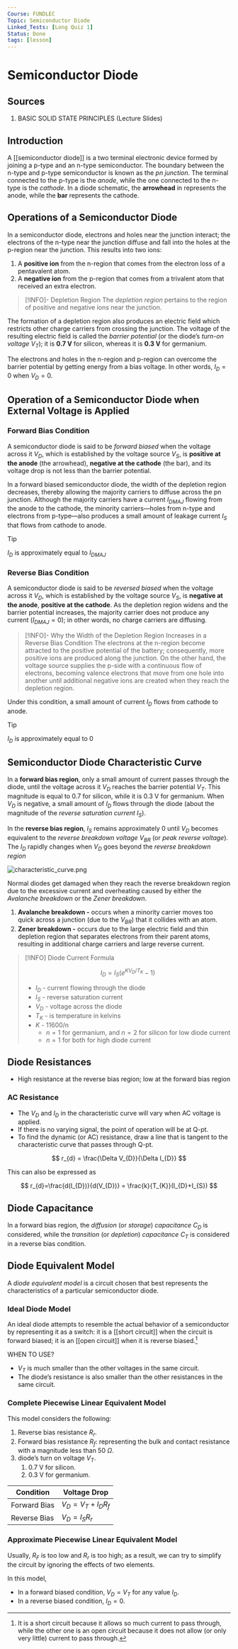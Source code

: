 ```yaml
---
Course: FUNDLEC
Topic: Semiconductor Diode
Linked_Tests: [Long Quiz 1]
Status: Done
tags: [lesson]
---
```


# Semiconductor Diode

## Sources

1. BASIC SOLID STATE PRINCIPLES (Lecture Slides)

## Introduction

A [[semiconductor diode]] is a two terminal electronic device formed by joining a p-type and an n-type semiconductor. The boundary between the n-type and p-type semiconductor is known as the *pn junction*. The terminal connected to the p-type is the *anode*, while the one connected to the n-type is the *cathode*. In a diode schematic, the **arrowhead** in represents the anode, while the **bar** represents the cathode.

## Operations of a Semiconductor Diode

In a semiconductor diode, electrons and holes near the junction interact; the electrons of the n-type near the junction diffuse and fall into the holes at the p-region near the junction. This results into two ions:

1. A **positive ion** from the n-region that comes from the electron loss of a pentavalent atom.
2. A **negative ion** from the p-region that comes from a trivalent atom that received an extra electron.

> [!INFO]- Depletion Region
> The *depletion region* pertains to the region of positive and negative ions near the junction.

The formation of a depletion region also produces an electric field which restricts other charge carriers from crossing the junction. The voltage of the resulting electric field is called the *barrier potential* (or the diode’s *turn-on voltage* $V_{T}$); it is **0.7 V** for silicon, whereas it is **0.3 V** for germanium.

The electrons and holes in the n-region and p-region can overcome the barrier potential by getting energy from a bias voltage. In other words, $I_{D}=0$ when $V_{D}=0$.

## Operation of a Semiconductor Diode when External Voltage is Applied

### Forward Bias Condition

A semiconductor diode is said to be *forward biased* when the voltage across it $V_{D}$, which is established by the voltage source $V_{S}$, is **positive at the anode** (the arrowhead), **negative at the cathode** (the bar), and its voltage drop is not less than the barrier potential.

In a forward biased semiconductor diode, the width of the depletion region decreases, thereby allowing the majority carriers to diffuse across the pn junction. Although the majority carriers have a current $I_{DMAJ}$ flowing from the anode to the cathode, the minority carriers—holes from n-type and electrons from p-type—also produces a small amount of leakage current $I_{S}$ that flows from cathode to anode.

> [!TIP]
> $I_{D}$ is approximately equal to $I_{DMAJ}$

### Reverse Bias Condition

A semiconductor diode is said to be *reversed biased* when the voltage across it $V_{D}$, which is established by the voltage source $V_{S}$, is **negative at the anode**, **positive at the cathode**. As the depletion region widens and the barrier potential increases, the majority carrier does not produce any current ($I_{DMAJ}=0$); in other words, no charge carriers are diffusing.

> [!INFO]- Why the Width of the Depletion Region Increases in a Reverse Bias Condition
> The electrons at the n-region become attracted to the positive potential of the battery; consequently, more positive ions are produced along the junction. On the other hand, the voltage source supplies the p-side with a continuous flow of electrons, becoming valence electrons that move from one hole into another until additional negative ions are created when they reach the depletion region.

Under this condition, a small amount of current $I_{D}$ flows from cathode to anode.

> [!TIP]
> $I_{D}$ is approximately equal to $0$

## Semiconductor Diode Characteristic Curve

In a **forward bias region**, only a small amount of current passes through the diode, until the voltage across it $V_{D}$ reaches the barrier potential $V_{T}$. This magnitude is equal to 0.7 for silicon, while it is 0.3 V for germanium. When $V_{D}$ is negative, a small amount of $I_{D}$ flows through the diode (about the magnitude of the *reverse saturation current* $I_{S}$).

In the **reverse bias region**, $I_{S}$ remains approximately 0 until $V_{D}$ becomes equivalent to the *reverse breakdown voltage* $V_{BR}$ (or *peak reverse voltage*). The $I_{D}$ rapidly changes when $V_{D}$ goes beyond the *reverse breakdown region*

![characteristic_curve.png](https://cdn1.byjus.com/wp-content/uploads/2022/05/V-I-Characteristics-of-P-N-junction-Diode.png)

Normal diodes get damaged when they reach the reverse breakdown region due to the excessive current and overheating caused by either the *Avalanche breakdown* or the *Zener breakdown*.

1. **Avalanche breakdown -** occurs when a minority carrier moves too quick across a junction (due to the $V_{BR}$) that it collides with an atom.
2. **Zener breakdown -** occurs due to the large electric field and thin depletion region that separates electrons from their parent atoms, resulting in additional charge carriers and large reverse current.

> [!INFO] Diode Current Formula
>
> $$
> I_{D}=I_{S}(e^{KV_{D}/T_{K}}-1)
> $$
>
> - $I_{D}$ - current flowing through the diode
> - $I_{S}$ - reverse saturation current
> - $V_{D}$ - voltage across the diode
> - $T_{K}$ - is temperature in kelvins
> - $K$ - 11600/n
> 	- $n=1$ for germanium, and $n=2$ for silicon for low diode current
> 	- $n=1$ for both for high diode current

## Diode Resistances

- High resistance at the reverse bias region; low at the forward bias region

### AC Resistance

- The $V_{D}$ and $I_{D}$ in the characteristic curve will vary when AC voltage is applied.
- If there is no varying signal, the point of operation will be at Q-pt.
- To find the dynamic (or AC) resistance, draw a line that is tangent to the characteristic curve that passes through Q-pt.

$$
r_{d} = \frac{\Delta V_{D}}{\Delta I_{D}}
$$

This can also be expressed as

$$
r_{d}=\frac{d(I_{D})}{d(V_{D})} = \frac{k}{T_{K}}(I_{D}+I_{S})
$$

## Diode Capacitance

In a forward bias region, the *diffusion* (or *storage*) *capacitance* $C_{D}$ is considered, while the *transition* (or *depletion*) *capacitance* $C_{T}$ is considered in a reverse bias condition.

## Diode Equivalent Model

A *diode equivalent model* is a circuit chosen that best represents the characteristics of a particular semiconductor diode.

### Ideal Diode Model

An ideal diode attempts to resemble the actual behavior of a semiconductor by representing it as a switch: it is a [[short circuit]] when the circuit is forward biased; it is an [[open circuit]] when it is reverse biased.[^short_open]

WHEN TO USE?

- $V_{T}$ is much smaller than the other voltages in the same circuit.
- The diode’s resistance is also smaller than the other resistances in the same circuit.

### Complete Piecewise Linear Equivalent Model

This model considers the following:

1. Reverse bias resistance $R_{r}$.
2. Forward bias resistance $R_{f}$: representing the bulk and contact resistance with a magnitude less than 50 $\Omega$.
3. diode’s turn on voltage $V_{T}$.
	1. 0.7 V for silicon.
	2. 0.3 V for germanium.

| Condition    | Voltage Drop             |
| ------------ | ------------------------ |
| Forward Bias | $V_{D}=V_{T}+I_{D}R_{f}$ |
| Reverse Bias | $V_{D}=I_{S}R_{r}$       |

### Approximate Piecewise Linear Equivalent Model

Usually, $R_{F}$ is too low and $R_{r}$ is too high; as a result, we can try to simplify the circuit by ignoring the effects of two elements.

In this model,

- In a forward biased condition, $V_{D} = V_{T}$ for any value $I_{D}$.
- In a reverse biased condition, $I_{D}=0$.

[^short_open]: It is a short circuit because it allows so much current to pass through, while the other one is an open circuit because it does not allow (or only very little) current to pass through.

